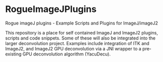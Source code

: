 RogueImageJPlugins
==================

Rogue imageJ plugins - Example Scripts and Plugins for ImageJ/imageJ2

This repository is a place for self contained ImageJ and ImageJ2 plugins, scripts and code snippets.  Some of these will also be integrated into the larger deconvolution project.  Examples include integration of ITK and ImageJ2, and ImageJ2 GPU deconvolution via a JNI wrapper to a pre-existing GPU deconvolution algorithm (YacuDecu). 
